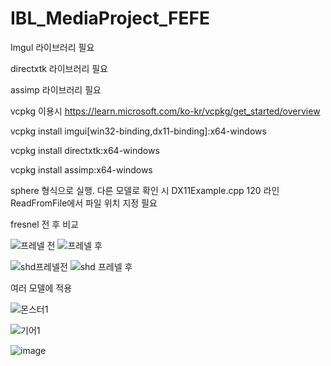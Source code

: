 # IBL_MediaProject_FEFE


Imgul 라이브러리 필요

directxtk 라이브러리 필요

assimp 라이브러리 필요

vcpkg 이용시 https://learn.microsoft.com/ko-kr/vcpkg/get_started/overview

vcpkg install imgui[win32-binding,dx11-binding]:x64-windows

vcpkg install directxtk:x64-windows

vcpkg install assimp:x64-windows

sphere 형식으로 실행. 다른 모델로 확인 시 DX11Example.cpp 120 라인 ReadFromFile에서 파일 위치 지정 필요


fresnel 전 후 비교

![프레넬 전](https://github.com/user-attachments/assets/166d4331-fd50-4ea3-9419-e4fb1e8d5cf7)     ![프레넬 후](https://github.com/user-attachments/assets/973e34ff-81e3-4f06-b347-7772dc795906)

![shd프레넬전](https://github.com/user-attachments/assets/ece681bc-455e-47a5-8fe5-f0d8cc082554)   ![shd 프레넬 후](https://github.com/user-attachments/assets/ccbf40aa-4205-4b8d-adcc-bcf50aede0a3)



여러 모델에 적용

![몬스터1](https://github.com/user-attachments/assets/1304d409-9c8c-49cf-a98a-8303c9c62a13)

![기어1](https://github.com/user-attachments/assets/a35a4da7-4586-4d8e-8631-39e8811e9ac5)


![image](https://github.com/user-attachments/assets/760bdd61-ae90-4564-89e7-fdc8531a3920)
